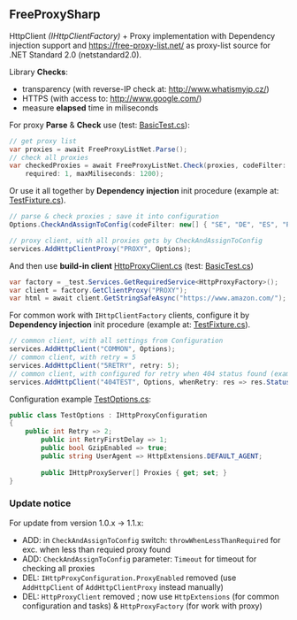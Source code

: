 ## FreeProxySharp

HttpClient *(IHttpClientFactory)* + Proxy implementation with Dependency injection support and https://free-proxy-list.net/ as proxy-list source for .NET Standard 2.0 (netstandard2.0).

Library **Checks**:
- transparency (with reverse-IP check at: http://www.whatismyip.cz/)
- HTTPS (with access to: http://www.google.com/)
- measure **elapsed** time in miliseconds

For proxy **Parse** & **Check** use (test: [BasicTest.cs](/src/FreeProxySharp.Test/BasicTest.cs)):

```c#
// get proxy list
var proxies = await FreeProxyListNet.Parse();
// check all proxies
var checkedProxies = await FreeProxyListNet.Check(proxies, codeFilter: new[] { "DE", "PL" },
	required: 1, maxMiliseconds: 1200);
```

Or use it all together by **Dependency injection** init procedure (example at: [TestFixture.cs](/src/FreeProxySharp.Test/TestFixture.cs)).

```c#
// parse & check proxies ; save it into configuration
Options.CheckAndAssignToConfig(codeFilter: new[] { "SE", "DE", "ES", "PL" }, required: 2);

// proxy client, with all proxies gets by CheckAndAssignToConfig
services.AddHttpClientProxy("PROXY", Options);
```

And then use **build-in client** [HttpProxyClient.cs](/src/FreeProxySharp/HttpProxyClient.cs) (test: [BasicTest.cs](/src/FreeProxySharp.Test/BasicTest.cs))

```c#
var factory = _test.Services.GetRequiredService<HttpProxyFactory>();
var client = factory.GetClientProxy("PROXY");
var html = await client.GetStringSafeAsync("https://www.amazon.com/");
```

For common work with `IHttpClientFactory` clients, configure it by **Dependency injection** init procedure (example at: [TestFixture.cs](/src/FreeProxySharp.Test/TestFixture.cs)).

```c#
// common client, with all settings from Configuration
services.AddHttpClient("COMMON", Options);
// common client, with retry = 5
services.AddHttpClient("5RETRY", retry: 5);
// common client, with configured for retry when 404 status found (example)
services.AddHttpClient("404TEST", Options, whenRetry: res => res.StatusCode == HttpStatusCode.NotFound);
```

Configuration example [TestOptions.cs](/src/FreeProxySharp.Test/TestOptions.cs):

```c#
public class TestOptions : IHttpProxyConfiguration
{
	public int Retry => 2;
        public int RetryFirstDelay => 1;
        public bool GzipEnabled => true;
        public string UserAgent => HttpExtensions.DEFAULT_AGENT;
	
        public IHttpProxyServer[] Proxies { get; set; }
}
```

### Update notice

For update from version 1.0.x -> 1.1.x:

- ADD: in `CheckAndAssignToConfig` switch: `throwWhenLessThanRequired` for exc. when less than requied proxy found
- ADD: `CheckAndAssignToConfig` parameter: `Timeout` for timeout for checking all proxies
- DEL: `IHttpProxyConfiguration.ProxyEnabled` removed (use `AddHttpClient` of `AddHttpClientProxy` instead manually)
- DEL: `HttpProxyClient` removed ; now use `HttpExtensions` (for common configuration and tasks) & `HttpProxyFactory` (for work with proxy)

